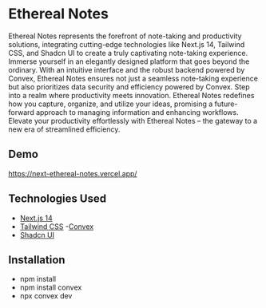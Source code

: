 # Ethereal Notes

Ethereal Notes represents the forefront of note-taking and
productivity solutions, integrating cutting-edge technologies like
Next.js 14, Tailwind CSS, and Shadcn UI to create a truly
captivating note-taking experience. Immerse yourself in an elegantly
designed platform that goes beyond the ordinary. With an intuitive
interface and the robust backend powered by Convex, Ethereal Notes
ensures not just a seamless note-taking experience but also
prioritizes data security and efficiency powered by Convex. Step into a realm where
productivity meets innovation. Ethereal Notes redefines how you
capture, organize, and utilize your ideas, promising a
future-forward approach to managing information and enhancing
workflows. Elevate your productivity effortlessly with Ethereal
Notes – the gateway to a new era of streamlined efficiency.

## Demo

https://next-ethereal-notes.vercel.app/

## Technologies Used

- [Next.js 14](https://nextjs.org/)
- [Tailwind CSS](https://tailwindcss.com/) 
-[Convex](https://www.convex.dev/)
- [Shadcn UI](https://ui.shadcn.com/)

## Installation

- npm install
- npm install convex
- npx convex dev
